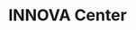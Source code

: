 ---
title: "INNOVA Center"
url: /ciudad-guayana-puerto-ordaz/innova-center/
shop: Haushaltsgeräte
---